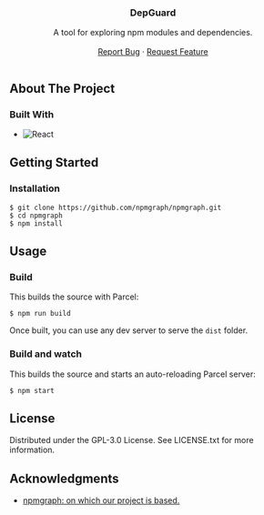 <div style="align-content: center">

<h3 style="text-align: center"> DepGuard </h3>

  <p style="text-align: center">
    A tool for exploring npm modules and dependencies.
    <br />
    <br />
    <a href="https://github.com/Zerokei/DepGuard/issue">Report Bug</a>
    ·
    <a href="https://github.com/Zerokei/DepGuard/issue">Request Feature</a>
  </p>
</div>

## About The Project

### Built With

- ![React](https://img.shields.io/badge/React-20232A?style=for-the-badge&logo=react&logoColor=61DAFB)

## Getting Started

### Installation

```shell
$ git clone https://github.com/npmgraph/npmgraph.git
$ cd npmgraph
$ npm install
```


## Usage

### Build

This builds the source with Parcel:

```shell
$ npm run build
```

Once built, you can use any dev server to serve the `dist` folder.

### Build and watch

This builds the source and starts an auto-reloading Parcel server:

```shell
$ npm start
```

## License

Distributed under the GPL-3.0 License. See LICENSE.txt for more information.

## Acknowledgments

- [npmgraph: on which our project is based.](https://github.com/npmgraph/npmgraph)
